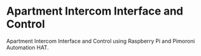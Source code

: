 # Apartment Intercom Interface and Control

Apartment Intercom Interface and Control using Raspberry Pi and Pimoroni Automation HAT.
